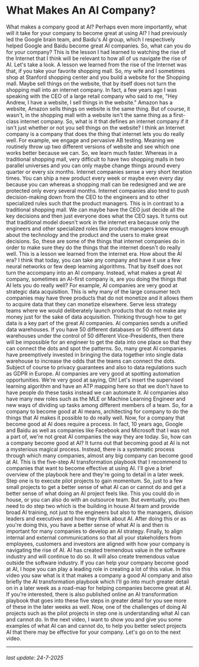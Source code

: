 # What Makes An AI Company?

What makes a company good at AI? Perhaps even more importantly, what will it take for your company to become
great at using AI? I had previously led
the Google brain team, and Baidu's AI group, which I respectively
helped Google and Baidu become great AI companies. So, what can you do
for your company? This is the lesson I
had learned to watching the rise of the Internet
that I think will be relevant to how all of us navigate the rise of
AI. Let's take a look. A lesson we learned from the rise of
the Internet was that, if you take your
favorite shopping mall. So, my wife and I
sometimes shop at Stanford shopping center and you build a website
for the Shopping mall. Maybe sell things on the website, that by itself does not turn the shopping mall into
an internet company. In fact, a few years
ago I was speaking with the CEO of a large retail
company who said to me, "Hey Andrew, I have a website, I sell things in the website." Amazon has a website, Amazon sells things on
website is the same thing. But of course, it wasn't, in the shopping mall
with a website isn't the same thing as a first-class
internet company. So, what is it that defines
an internet company if it isn't just
whether or not you sell things on the website? I think an Internet
company is a company that does the thing that
internet lets you do really well. For example, we engage
and pervasive AB testing. Meaning we routinely throw up two different versions of website and see which one works
better because we can. So, we learn much faster. Whereas in a traditional
shopping mall, very difficult to have two shopping malls in
two parallel universes and you can only
maybe change things around every quarter
or every six months. Internet companies sense
a very short iteration times. You can ship
a new product every week or maybe even every
day because you can whereas a shopping mall
can be redesigned and we are protected only
every several months. Internet companies also tend to push decision-making down from the CEO to the engineers and to other specialized rules such
that the product managers. This is in contrast to
a traditional shopping mall. We can maybe have
the CEO just decide all the key decisions and then just everyone does
what the CEO says. It turns out that traditional
model doesn't work in the internet era because
only the engineers and other specialized roles like product managers
know enough about the technology and
the product and the users to make
great decisions. So, these are some of the things that internet companies do in order to make sure they
do the things that the internet doesn't
do really well. This is a lesson we learned
from the internet era. How about the AI era? I think that today, you can take any
company and have it use a few neural networks or few deep learning algorithms. That by itself does not turn the accompany into an AI company. Instead, what makes
a great AI company, sometimes an AI-first company is, are you doing the things that
AI lets you do really well? For example, AI
companies are very good at strategic
data acquisition. This is why many of the large consumer tech companies
may have three products that do not monetize
and it allows them to acquire data that they
can monetize elsewhere. Serve less strategy teams where we would
deliberately launch products that do not make any money just for the sake
of data acquisition. Thinking through how to get data is a key part of
the great AI companies. AI companies sends
a unified data warehouses. If you have 50
different databases or 50 different data
warehouses under the control of 50
different Vice-Presidents, then there will be impossible
for an engineer to get the data into one place
so that they can connect the dots and
spot the patterns. So, many great AI companies have preemptively invested
in bringing the data together into
single data warehouse to increase the odds that
the teams can connect the dots. Subject of course to
privacy guarantees and also to data regulations
such as GDPR in Europe. AI companies are very good at spotting automation
opportunities. We're very good at saying, Oh! Let's insert the supervised
learning algorithm and have an ATP mapping here so that we don't
have to have people do these tasks instead
we can automate It. AI companies also have many
new roles such as the MLE or Machine Learning Engineer
and new ways of dividing up tasks among
different members of a team. So, for a company to
become good at AI means, architecting for company
to do the things that AI makes it possible
to do really well. Now, for a company
that become good at AI does require a process. In fact, 10 years ago, Google and Baidu as
well as companies like Facebook and Microsoft
that I was not a part of, we're not great AI companies
the way they are today. So, how can a company
become good at AI? It turns out that
becoming good at AI is not a mysterious
magical process. Instead, there is
a systematic process through which many companies, almost any big company
can become good at AI. This is the five-step AI
transformation playbook that I recommend to
companies that want to become effective at using AI. I'll give a brief overview
of the playbook here and they're going to
detail in a later week. Step one is to execute pilot
projects to gain momentum. So, just to a few small projects to get a better sense of
what AI can or cannot do and get a better sense of what doing an AI project feels like. This you could do
in house, or you can also do with an outsource team. But eventually, you
then need to do step two which is the building in house AI team and provide
broad AI training, not just to the engineers
but also to the managers, division leaders and executives and how they think about AI. After doing this or
as you're doing this, you have a better sense
of what AI is and then is important for
many companies to develop an AI strategy. Finally, to align internal
and external communications so that all your stakeholders
from employees, customers and investors
are aligned with how your company is navigating
the rise of AI. AI has created
tremendous value in the software industry and
will continue to do so. It will also create tremendous value outside
the software industry. If you can help your
company become good at AI, I hope you can play
a leading role in creating a lot of this value. In this video you saw
what is it that makes a company a good AI company and also briefly the
AI transformation playbook which I'll go
into much greater detail on in a later week
as a road-map for helping companies
become great at AI. If you're interested,
there is also published online an AI transformation
playbook that goes into these five steps
in greater detail for you see more of these in
the later weeks as well. Now, one of the challenges
of doing AI projects such as the pilot projects in step one is understanding what AI
can and cannot do. In the next video, I want
to show you and give you some examples of what
AI can and cannot do, to help you better
select projects AI that there may be effective
for your company. Let's go on to the next video.

---

###### last update: 24-7-2025